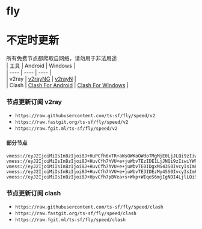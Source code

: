 # fly
# 不定时更新
所有免费节点都爬取自网络，请勿用于非法用途  
|  工具  | Android  | Windows  |  
|  ----  | ----   | ----  |  
| v2ray  | [v2rayNG](https://github.com/2dust/v2rayNG/releases) | [v2rayN](https://github.com/2dust/v2rayN/releases) |  
| Clash  | [Clash For Android](https://github.com/Kr328/ClashForAndroid/releases) | [Clash For Windows](https://github.com/Fndroid/clash_for_windows_pkg/releases) | 
  
### 节点更新订阅  v2ray
- `https://raw.githubusercontent.com/ts-sf/fly/speed/v2`  
- `https://raw.fastgit.org/ts-sf/fly/speed/v2`  
- `https://raw.fgit.ml/ts-sf/fly/speed/v2`  
#### 部分节点  
``` 
vmess://eyJ2IjoiMiIsInBzIjoi8J+HuPCfh6xTR+aWsOWKoOWdoTMgMjE0LjJLQi9zIiwiYWRkIjoiMTk0LjIzMy45NS4xODAiLCJwb3J0IjoiODAiLCJpZCI6IjAzNGY3ZTg4LTU2MWEtNGZiOS1iOTE3LTRhYjMzNDNiNjc1NSIsImFpZCI6IjAiLCJzY3kiOiJhdXRvIiwibmV0Ijoid3MiLCJ0eXBlIjoibm9uZSIsImhvc3QiOiIxOTQuMjMzLjk1LjE4MCIsInBhdGgiOiIvdm1lc3MvIiwidGxzIjoiIiwic25pIjoiIiwidGVzdF9uYW1lIjoiU0fmlrDliqDlnaEzIn0=
vmess://eyJ2IjoiMiIsInBzIjoi8J+HuvCfh7hVU+e+juWbvTEzIDE1LjJNQi9zIiwiYWRkIjoic3BlZWRpcC5ldS5vcmciLCJwb3J0IjoiODAiLCJpZCI6IjcyZTgwMzBhLTk2YzItNGJkYi1hY2ZiLTViYzAyMjQ4ZjlmMCIsImFpZCI6IjAiLCJzY3kiOiJhdXRvIiwibmV0Ijoid3MiLCJ0eXBlIjoibm9uZSIsImhvc3QiOiJzc3JzdWIudjA0LnNzcnN1Yi5jb20iLCJwYXRoIjoiL2FwaS92My9kb3dubG9hZC5nZXRGaWxlIiwidGxzIjoiIiwic25pIjoiIiwidGVzdF9uYW1lIjoiVVPnvo7lm70xMyJ9
vmess://eyJ2IjoiMiIsInBzIjoi8J+HuvCfh7hVU+e+juWbvTE0IDgxMS43S0IvcyIsImFkZCI6IjEwNC4zMS4xNi41OCIsInBvcnQiOiI0NDMiLCJpZCI6IkU0QzkyQjY4LUIyNzUtNDAwMi1BOENBLTY4MkQzMTcyRTQ5QiIsImFpZCI6IjAiLCJzY3kiOiJhdXRvIiwibmV0Ijoid3MiLCJ0eXBlIjoibm9uZSIsImhvc3QiOiJEdXNzZWxkb3JmLmtvdGljay5zaXRlIiwicGF0aCI6Ii9zcGVlZHRlc3QiLCJ0bHMiOiJ0bHMiLCJzbmkiOiIiLCJ0ZXN0X25hbWUiOiJVU+e+juWbvTE0In0=
vmess://eyJ2IjoiMiIsInBzIjoi8J+HuvCfh7hVU+e+juWbvTE3IDEzMy45S0IvcyIsImFkZCI6ImhrMi5taWFuZmVueXVuMDEyLmV1Lm9yZyIsInBvcnQiOiI4MDgwIiwiaWQiOiI1ZDk3YjlkOS0xODFjLTQ3NDEtYjcwYy03ODFhYWE2NmEyNWUiLCJhaWQiOiIwIiwic2N5IjoiYXV0byIsIm5ldCI6IndzIiwidHlwZSI6Im5vbmUiLCJob3N0IjoiaGsyLm1pYW5mZW55dW4wMTIuZXUub3JnIiwicGF0aCI6Ii9zZGZqdiIsInRscyI6IiIsInNuaSI6IiIsInRlc3RfbmFtZSI6IlVT576O5Zu9MTcifQ==
vmess://eyJ2IjoiMiIsInBzIjoi8J+HpvCfh7pBVea+s+Wkp+WIqeS6mjIgNDI4LjlLQi9zIiwiYWRkIjoiMjAzLjI4LjguODYiLCJwb3J0IjoiNDQzIiwiaWQiOiIyY2QzOTEwMi0wNzk5LTRjNjEtYWJiNi0yZTdhMjU4ZjAzOTciLCJhaWQiOiIwIiwic2N5IjoiYXV0byIsIm5ldCI6IndzIiwidHlwZSI6Im5vbmUiLCJob3N0IjoidXMtdi5zc2htYXgueHl6IiwicGF0aCI6Ii92bWVzcyIsInRscyI6InRscyIsInNuaSI6IiIsInRlc3RfbmFtZSI6IkFV5r6z5aSn5Yip5LqaMiJ9
```
### 节点更新订阅  clash
- `https://raw.githubusercontent.com/ts-sf/fly/speed/clash`  
- `https://raw.fastgit.org/ts-sf/fly/speed/clash`  
- `https://raw.fgit.ml/ts-sf/fly/speed/clash`  


